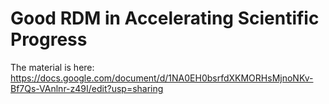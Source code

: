 # Good RDM in Accelerating Scientific Progress

The material is here: https://docs.google.com/document/d/1NA0EH0bsrfdXKMORHsMjnoNKv-Bf7Qs-VAnlnr-z49I/edit?usp=sharing
